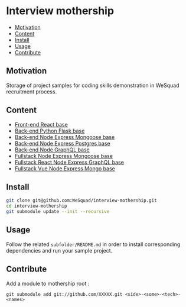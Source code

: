 # Interview mothership

<!-- toc -->

- [Motivation](#motivation)
- [Content](#content)
- [Install](#install)
- [Usage](#usage)
- [Contribute](#contribute)

<!-- tocstop -->

## Motivation

Storage of project samples for coding skills demonstration in WeSquad recruitment process.

## Content

- [Front-end React base](https://github.com/facebook/create-react-app)
- [Back-end Python Flask base](https://github.com/antkahn/flask-api-starter-kit)
- [Back-end Node Express Mongoose base](https://github.com/diegohaz/rest)
- [Back-end Node Express Postgres base](https://github.com/DayOnePl/dos-server)
- [Back-end Node GraphQL base](https://github.com/glennreyes/graphpack)
- [Fullstack Node Express Mongoose base](https://github.com/DavideViolante/Angular-Full-Stack)
- [Fullstack React Node Express GraphQL base](https://github.com/kriasoft/react-starter-kit)
- [Fullstack Vue Node Express Mongo base](https://github.com/icebob/vue-express-mongo-boilerplate)

## Install

```sh
git clone git@github.com:WeSquad/interview-mothership.git
cd interview-mothership
git submodule update --init --recursive
```

## Usage

Follow the related `subfolder/README.md` in order to install corresponding dependencies and run your sample project.

## Contribute

Add a module to mothership root :
```
git submodule add git://github.com/XXXXX.git <side>-<some>-<tech>-<names>
```
